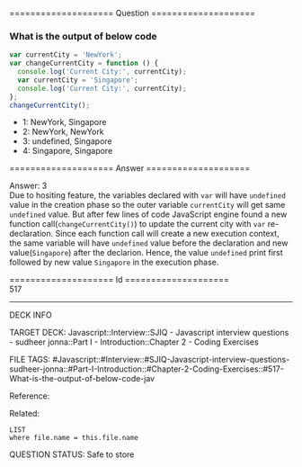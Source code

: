 ==================== Question ====================  

### What is the output of below code

```javascript
var currentCity = 'NewYork';
var changeCurrentCity = function () {
  console.log('Current City:', currentCity);
  var currentCity = 'Singapore';
  console.log('Current City:', currentCity);
};
changeCurrentCity();
```

- 1: NewYork, Singapore
- 2: NewYork, NewYork
- 3: undefined, Singapore
- 4: Singapore, Singapore  

==================== Answer ====================  

Answer: 3  
Due to hositing feature, the variables declared with `var` will have `undefined`
value in the creation phase so the outer variable `currentCity` will get same
`undefined` value. But after few lines of code JavaScript engine found a new
function call(`changeCurrentCity()`) to update the current city with `var`
re-declaration. Since each function call will create a new execution context,
the same variable will have `undefined` value before the declaration and new
value(`Singapore`) after the declarion. Hence, the value `undefined` print first
followed by new value `Singapore` in the execution phase.

==================== Id ====================  
517

---

DECK INFO

TARGET DECK: Javascript::Interview::SJIQ - Javascript interview questions - sudheer jonna::Part I - Introduction::Chapter 2 - Coding Exercises

FILE TAGS: #Javascript::#Interview::#SJIQ-Javascript-interview-questions-sudheer-jonna::#Part-I-Introduction::#Chapter-2-Coding-Exercises::#517-What-is-the-output-of-below-code-jav

Reference:

Related:

```dataview
LIST
where file.name = this.file.name
```

QUESTION STATUS: Safe to store
